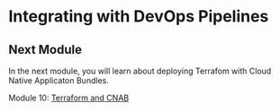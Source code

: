 # Integrating with DevOps Pipelines

## Next Module

In the next module, you will learn about deploying Terrafom with Cloud Native Applicaton Bundles.

Module 10: [Terraform and CNAB](../12-terraform-cnab)